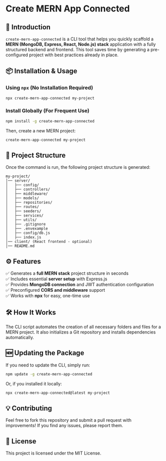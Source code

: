 # Create MERN App Connected

## 🚀 Introduction
`create-mern-app-connected` is a CLI tool that helps you quickly scaffold a **MERN (MongoDB, Express, React, Node.js) stack** application with a fully structured backend and frontend. This tool saves time by generating a pre-configured project with best practices already in place.

## 📦 Installation & Usage

### **Using `npx` (No Installation Required)**
```sh
npx create-mern-app-connected my-project
```

### **Install Globally (For Frequent Use)**
```sh
npm install -g create-mern-app-connected
```
Then, create a new MERN project:
```sh
create-mern-app-connected my-project
```

## 📂 Project Structure
Once the command is run, the following project structure is generated:
```
my-project/
│── server/
│   ├── config/
│   ├── controllers/
│   ├── middleware/
│   ├── models/
│   ├── repositories/
│   ├── routes/
│   ├── seeders/
│   ├── services/
│   ├── utils/
│   ├── .gitignore
│   ├── .envexample
│   ├── config/db.js
│   ├── index.js
│── client/ (React frontend - optional)
│── README.md
```

## ⚙️ Features
✅ Generates a **full MERN stack** project structure in seconds  
✅ Includes essential **server setup** with Express.js  
✅ Provides **MongoDB connection** and JWT authentication configuration  
✅ Preconfigured **CORS and middleware** support  
✅ Works with **npx** for easy, one-time use  

## 🛠 How It Works
The CLI script automates the creation of all necessary folders and files for a MERN project. It also initializes a Git repository and installs dependencies automatically.

## 🆕 Updating the Package
If you need to update the CLI, simply run:
```sh
npm update -g create-mern-app-connected
```
Or, if you installed it locally:
```sh
npx create-mern-app-connected@latest my-project
```

## 💡 Contributing
Feel free to fork this repository and submit a pull request with improvements! If you find any issues, please report them.

## 📜 License
This project is licensed under the MIT License.

